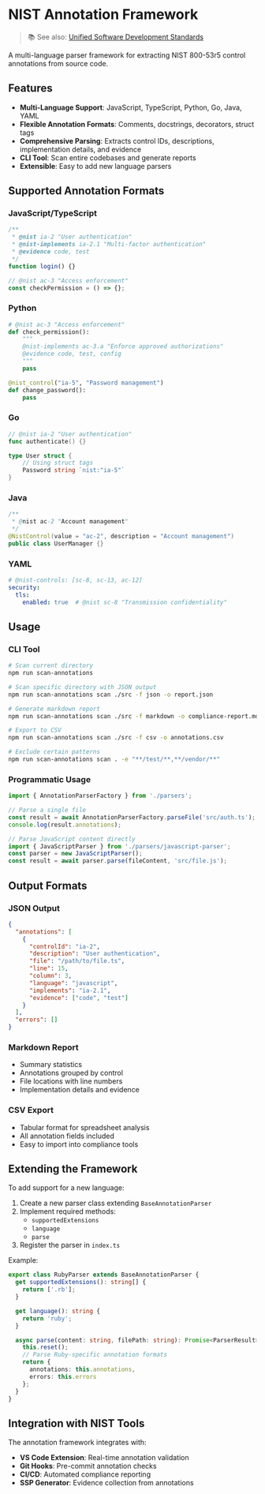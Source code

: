 # NIST Annotation Framework

> 📚 See also: [Unified Software Development Standards](../../docs/standards/UNIFIED_STANDARDS.md)

A multi-language parser framework for extracting NIST 800-53r5 control annotations from source code.

## Features

- **Multi-Language Support**: JavaScript, TypeScript, Python, Go, Java, YAML
- **Flexible Annotation Formats**: Comments, docstrings, decorators, struct tags
- **Comprehensive Parsing**: Extracts control IDs, descriptions, implementation details, and evidence
- **CLI Tool**: Scan entire codebases and generate reports
- **Extensible**: Easy to add new language parsers

## Supported Annotation Formats

### JavaScript/TypeScript

```javascript
/**
 * @nist ia-2 "User authentication"
 * @nist-implements ia-2.1 "Multi-factor authentication"
 * @evidence code, test
 */
function login() {}

// @nist ac-3 "Access enforcement"
const checkPermission = () => {};
```

### Python

```python
# @nist ac-3 "Access enforcement"
def check_permission():
    """
    @nist-implements ac-3.a "Enforce approved authorizations"
    @evidence code, test, config
    """
    pass

@nist_control("ia-5", "Password management")
def change_password():
    pass
```

### Go

```go
// @nist ia-2 "User authentication"
func authenticate() {}

type User struct {
    // Using struct tags
    Password string `nist:"ia-5"`
}
```

### Java

```java
/**
 * @nist ac-2 "Account management"
 */
@NistControl(value = "ac-2", description = "Account management")
public class UserManager {}
```

### YAML

```yaml
# @nist-controls: [sc-8, sc-13, ac-12]
security:
  tls:
    enabled: true  # @nist sc-8 "Transmission confidentiality"
```

## Usage

### CLI Tool

```bash
# Scan current directory
npm run scan-annotations

# Scan specific directory with JSON output
npm run scan-annotations scan ./src -f json -o report.json

# Generate markdown report
npm run scan-annotations scan ./src -f markdown -o compliance-report.md

# Export to CSV
npm run scan-annotations scan ./src -f csv -o annotations.csv

# Exclude certain patterns
npm run scan-annotations scan . -e "**/test/**,**/vendor/**"
```

### Programmatic Usage

```typescript
import { AnnotationParserFactory } from './parsers';

// Parse a single file
const result = await AnnotationParserFactory.parseFile('src/auth.ts');
console.log(result.annotations);

// Parse JavaScript content directly
import { JavaScriptParser } from './parsers/javascript-parser';
const parser = new JavaScriptParser();
const result = await parser.parse(fileContent, 'src/file.js');
```

## Output Formats

### JSON Output

```json
{
  "annotations": [
    {
      "controlId": "ia-2",
      "description": "User authentication",
      "file": "/path/to/file.ts",
      "line": 15,
      "column": 3,
      "language": "javascript",
      "implements": "ia-2.1",
      "evidence": ["code", "test"]
    }
  ],
  "errors": []
}
```

### Markdown Report

- Summary statistics
- Annotations grouped by control
- File locations with line numbers
- Implementation details and evidence

### CSV Export

- Tabular format for spreadsheet analysis
- All annotation fields included
- Easy to import into compliance tools

## Extending the Framework

To add support for a new language:

1. Create a new parser class extending `BaseAnnotationParser`
2. Implement required methods:
   - `supportedExtensions`
   - `language`
   - `parse`
3. Register the parser in `index.ts`

Example:

```typescript
export class RubyParser extends BaseAnnotationParser {
  get supportedExtensions(): string[] {
    return ['.rb'];
  }

  get language(): string {
    return 'ruby';
  }

  async parse(content: string, filePath: string): Promise<ParserResult> {
    this.reset();
    // Parse Ruby-specific annotation formats
    return {
      annotations: this.annotations,
      errors: this.errors
    };
  }
}
```

## Integration with NIST Tools

The annotation framework integrates with:

- **VS Code Extension**: Real-time annotation validation
- **Git Hooks**: Pre-commit annotation checks
- **CI/CD**: Automated compliance reporting
- **SSP Generator**: Evidence collection from annotations
